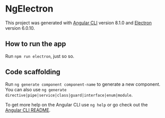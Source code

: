 # NgElectron

This project was generated with [Angular CLI](https://github.com/angular/angular-cli) version 8.1.0 and [Electron](https://electronjs.org) version 6.0.10.

## How to run the app

Run `npm run electron`, just so so.

## Code scaffolding

Run `ng generate component component-name` to generate a new component. You can also use `ng generate directive|pipe|service|class|guard|interface|enum|module`.

To get more help on the Angular CLI use `ng help` or go check out the [Angular CLI README](https://github.com/angular/angular-cli/blob/master/README.md).

